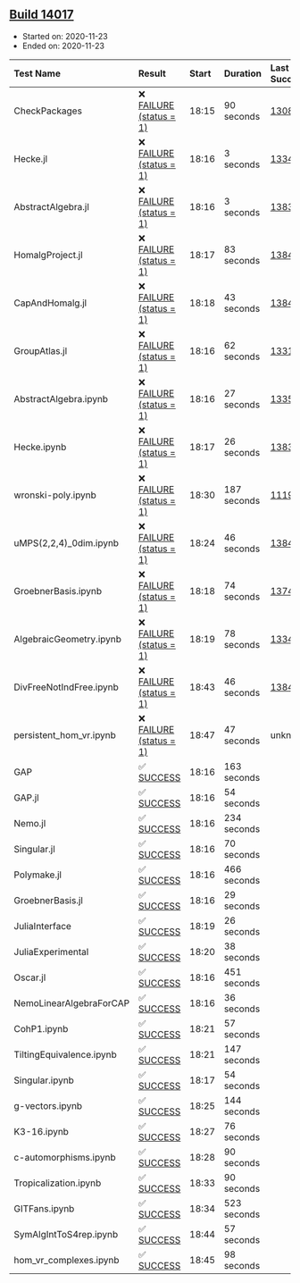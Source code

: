 ## [Build 14017](https://oscarci.mathematik.uni-kl.de/job/oscar/14017/)

* Started on: 2020-11-23
* Ended on: 2020-11-23

| Test Name    | Result | Start | Duration | Last Success | First Failure |
|:-------------|:-------|:------|:---------|:-------------|:--------------|
| CheckPackages | ❌ [FAILURE (status = 1)](https://oscarci.mathematik.uni-kl.de/job/oscar/14017/artifact/logs/build-14017/CheckPackages.log) | 18:15 | 90 seconds | [13085](https://oscarci.mathematik.uni-kl.de/job/oscar/13085/) | [13086](https://oscarci.mathematik.uni-kl.de/job/oscar/13086/) |
| Hecke.jl | ❌ [FAILURE (status = 1)](https://oscarci.mathematik.uni-kl.de/job/oscar/14017/artifact/logs/build-14017/Hecke.jl.log) | 18:16 | 3 seconds | [13341](https://oscarci.mathematik.uni-kl.de/job/oscar/13341/) | [13342](https://oscarci.mathematik.uni-kl.de/job/oscar/13342/) |
| AbstractAlgebra.jl | ❌ [FAILURE (status = 1)](https://oscarci.mathematik.uni-kl.de/job/oscar/14017/artifact/logs/build-14017/AbstractAlgebra.jl.log) | 18:16 | 3 seconds | [13837](https://oscarci.mathematik.uni-kl.de/job/oscar/13837/) | [13838](https://oscarci.mathematik.uni-kl.de/job/oscar/13838/) |
| HomalgProject.jl | ❌ [FAILURE (status = 1)](https://oscarci.mathematik.uni-kl.de/job/oscar/14017/artifact/logs/build-14017/HomalgProject.jl.log) | 18:17 | 83 seconds | [13845](https://oscarci.mathematik.uni-kl.de/job/oscar/13845/) | [13846](https://oscarci.mathematik.uni-kl.de/job/oscar/13846/) |
| CapAndHomalg.jl | ❌ [FAILURE (status = 1)](https://oscarci.mathematik.uni-kl.de/job/oscar/14017/artifact/logs/build-14017/CapAndHomalg.jl.log) | 18:18 | 43 seconds | [13845](https://oscarci.mathematik.uni-kl.de/job/oscar/13845/) | [13846](https://oscarci.mathematik.uni-kl.de/job/oscar/13846/) |
| GroupAtlas.jl | ❌ [FAILURE (status = 1)](https://oscarci.mathematik.uni-kl.de/job/oscar/14017/artifact/logs/build-14017/GroupAtlas.jl.log) | 18:16 | 62 seconds | [13311](https://oscarci.mathematik.uni-kl.de/job/oscar/13311/) | [13312](https://oscarci.mathematik.uni-kl.de/job/oscar/13312/) |
| AbstractAlgebra.ipynb | ❌ [FAILURE (status = 1)](https://oscarci.mathematik.uni-kl.de/job/oscar/14017/artifact/logs/build-14017/AbstractAlgebra.ipynb.log) | 18:16 | 27 seconds | [13355](https://oscarci.mathematik.uni-kl.de/job/oscar/13355/) | [13356](https://oscarci.mathematik.uni-kl.de/job/oscar/13356/) |
| Hecke.ipynb | ❌ [FAILURE (status = 1)](https://oscarci.mathematik.uni-kl.de/job/oscar/14017/artifact/logs/build-14017/Hecke.ipynb.log) | 18:17 | 26 seconds | [13837](https://oscarci.mathematik.uni-kl.de/job/oscar/13837/) | [13838](https://oscarci.mathematik.uni-kl.de/job/oscar/13838/) |
| wronski-poly.ipynb | ❌ [FAILURE (status = 1)](https://oscarci.mathematik.uni-kl.de/job/oscar/14017/artifact/logs/build-14017/wronski-poly.ipynb.log) | 18:30 | 187 seconds | [11192](https://oscarci.mathematik.uni-kl.de/job/oscar/11192/) | [11193](https://oscarci.mathematik.uni-kl.de/job/oscar/11193/) |
| uMPS(2,2,4)_0dim.ipynb | ❌ [FAILURE (status = 1)](https://oscarci.mathematik.uni-kl.de/job/oscar/14017/artifact/logs/build-14017/uMPS-2-2-4-_0dim.ipynb.log) | 18:24 | 46 seconds | [13841](https://oscarci.mathematik.uni-kl.de/job/oscar/13841/) | [13842](https://oscarci.mathematik.uni-kl.de/job/oscar/13842/) |
| GroebnerBasis.ipynb | ❌ [FAILURE (status = 1)](https://oscarci.mathematik.uni-kl.de/job/oscar/14017/artifact/logs/build-14017/GroebnerBasis.ipynb.log) | 18:18 | 74 seconds | [13748](https://oscarci.mathematik.uni-kl.de/job/oscar/13748/) | [13749](https://oscarci.mathematik.uni-kl.de/job/oscar/13749/) |
| AlgebraicGeometry.ipynb | ❌ [FAILURE (status = 1)](https://oscarci.mathematik.uni-kl.de/job/oscar/14017/artifact/logs/build-14017/AlgebraicGeometry.ipynb.log) | 18:19 | 78 seconds | [13341](https://oscarci.mathematik.uni-kl.de/job/oscar/13341/) | [13342](https://oscarci.mathematik.uni-kl.de/job/oscar/13342/) |
| DivFreeNotIndFree.ipynb | ❌ [FAILURE (status = 1)](https://oscarci.mathematik.uni-kl.de/job/oscar/14017/artifact/logs/build-14017/DivFreeNotIndFree.ipynb.log) | 18:43 | 46 seconds | [13845](https://oscarci.mathematik.uni-kl.de/job/oscar/13845/) | [13846](https://oscarci.mathematik.uni-kl.de/job/oscar/13846/) |
| persistent_hom_vr.ipynb | ❌ [FAILURE (status = 1)](https://oscarci.mathematik.uni-kl.de/job/oscar/14017/artifact/logs/build-14017/persistent_hom_vr.ipynb.log) | 18:47 | 47 seconds | unknown | unknown |
| GAP | ✅ [SUCCESS](https://oscarci.mathematik.uni-kl.de/job/oscar/14017/artifact/logs/build-14017/GAP.log) | 18:16 | 163 seconds |  |  |
| GAP.jl | ✅ [SUCCESS](https://oscarci.mathematik.uni-kl.de/job/oscar/14017/artifact/logs/build-14017/GAP.jl.log) | 18:16 | 54 seconds |  |  |
| Nemo.jl | ✅ [SUCCESS](https://oscarci.mathematik.uni-kl.de/job/oscar/14017/artifact/logs/build-14017/Nemo.jl.log) | 18:16 | 234 seconds |  |  |
| Singular.jl | ✅ [SUCCESS](https://oscarci.mathematik.uni-kl.de/job/oscar/14017/artifact/logs/build-14017/Singular.jl.log) | 18:16 | 70 seconds |  |  |
| Polymake.jl | ✅ [SUCCESS](https://oscarci.mathematik.uni-kl.de/job/oscar/14017/artifact/logs/build-14017/Polymake.jl.log) | 18:16 | 466 seconds |  |  |
| GroebnerBasis.jl | ✅ [SUCCESS](https://oscarci.mathematik.uni-kl.de/job/oscar/14017/artifact/logs/build-14017/GroebnerBasis.jl.log) | 18:16 | 29 seconds |  |  |
| JuliaInterface | ✅ [SUCCESS](https://oscarci.mathematik.uni-kl.de/job/oscar/14017/artifact/logs/build-14017/JuliaInterface.log) | 18:19 | 26 seconds |  |  |
| JuliaExperimental | ✅ [SUCCESS](https://oscarci.mathematik.uni-kl.de/job/oscar/14017/artifact/logs/build-14017/JuliaExperimental.log) | 18:20 | 38 seconds |  |  |
| Oscar.jl | ✅ [SUCCESS](https://oscarci.mathematik.uni-kl.de/job/oscar/14017/artifact/logs/build-14017/Oscar.jl.log) | 18:16 | 451 seconds |  |  |
| NemoLinearAlgebraForCAP | ✅ [SUCCESS](https://oscarci.mathematik.uni-kl.de/job/oscar/14017/artifact/logs/build-14017/NemoLinearAlgebraForCAP.log) | 18:16 | 36 seconds |  |  |
| CohP1.ipynb | ✅ [SUCCESS](https://oscarci.mathematik.uni-kl.de/job/oscar/14017/artifact/logs/build-14017/CohP1.ipynb.log) | 18:21 | 57 seconds |  |  |
| TiltingEquivalence.ipynb | ✅ [SUCCESS](https://oscarci.mathematik.uni-kl.de/job/oscar/14017/artifact/logs/build-14017/TiltingEquivalence.ipynb.log) | 18:21 | 147 seconds |  |  |
| Singular.ipynb | ✅ [SUCCESS](https://oscarci.mathematik.uni-kl.de/job/oscar/14017/artifact/logs/build-14017/Singular.ipynb.log) | 18:17 | 54 seconds |  |  |
| g-vectors.ipynb | ✅ [SUCCESS](https://oscarci.mathematik.uni-kl.de/job/oscar/14017/artifact/logs/build-14017/g-vectors.ipynb.log) | 18:25 | 144 seconds |  |  |
| K3-16.ipynb | ✅ [SUCCESS](https://oscarci.mathematik.uni-kl.de/job/oscar/14017/artifact/logs/build-14017/K3-16.ipynb.log) | 18:27 | 76 seconds |  |  |
| c-automorphisms.ipynb | ✅ [SUCCESS](https://oscarci.mathematik.uni-kl.de/job/oscar/14017/artifact/logs/build-14017/c-automorphisms.ipynb.log) | 18:28 | 90 seconds |  |  |
| Tropicalization.ipynb | ✅ [SUCCESS](https://oscarci.mathematik.uni-kl.de/job/oscar/14017/artifact/logs/build-14017/Tropicalization.ipynb.log) | 18:33 | 90 seconds |  |  |
| GITFans.ipynb | ✅ [SUCCESS](https://oscarci.mathematik.uni-kl.de/job/oscar/14017/artifact/logs/build-14017/GITFans.ipynb.log) | 18:34 | 523 seconds |  |  |
| SymAlgIntToS4rep.ipynb | ✅ [SUCCESS](https://oscarci.mathematik.uni-kl.de/job/oscar/14017/artifact/logs/build-14017/SymAlgIntToS4rep.ipynb.log) | 18:44 | 57 seconds |  |  |
| hom_vr_complexes.ipynb | ✅ [SUCCESS](https://oscarci.mathematik.uni-kl.de/job/oscar/14017/artifact/logs/build-14017/hom_vr_complexes.ipynb.log) | 18:45 | 98 seconds |  |  |
